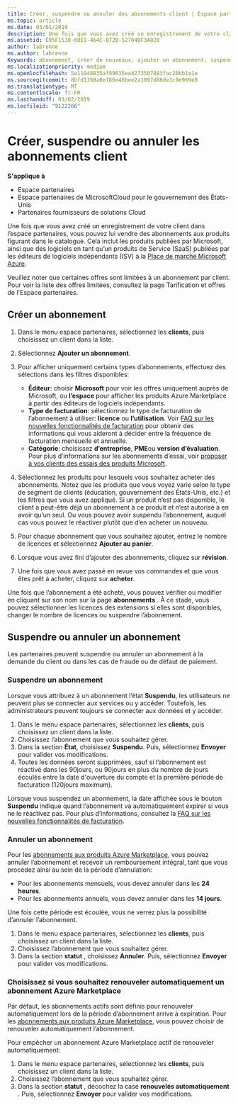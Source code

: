 ```yaml
---
title: Créer, suspendre ou annuler des abonnements client | Espace partenaires
ms.topic: article
ms.date: 03/01/2019
description: Une fois que vous avez créé un enregistrement de votre client dans l’Espace partenaires, vous pouvez lui vendre des abonnements aux produits figurant dans le catalogue.
ms.assetid: E95F1538-60E1-464C-B72B-52764BF3A820
author: labrenne
ms.author: labrenne
Keywords: abonnement, créer de nouveaux, ajouter un abonnement, suspendre, Annuler,
ms.localizationpriority: medium
ms.openlocfilehash: 5a11048835af99635ea4273507883fac20bb1a1e
ms.sourcegitcommit: 8bfd1358a0ef86e46bee2a1097d86de3c9e969e8
ms.translationtype: MT
ms.contentlocale: fr-FR
ms.lasthandoff: 03/02/2019
ms.locfileid: "9122266"
---
```

# <a name="create-suspend-or-cancel-customer-subscriptions"></a>Créer, suspendre ou annuler les abonnements client

**S'applique à**

-  Espace partenaires
-  Espace partenaires de MicrosoftCloud pour le gouvernement des États-Unis
-  Partenaires fournisseurs de solutions Cloud

Une fois que vous avez créé un enregistrement de votre client dans l’espace partenaires, vous pouvez lui vendre des abonnements aux produits figurant dans le catalogue. Cela inclut les produits publiées par Microsoft, ainsi que des logiciels en tant qu’un produits de Service (SaaS) publiées par les éditeurs de logiciels indépendants (ISV) à la [Place de marché Microsoft Azure](https://azuremarketplace.microsoft.com/marketplace). 

Veuillez noter que certaines offres sont limitées à un abonnement par client. Pour voir la liste des offres limitées, consultez la page Tarification et offres de l'Espace partenaires. 


## <a name="create-a-new-subscription"></a>Créer un abonnement

1. Dans le menu espace partenaires, sélectionnez les **clients**, puis choisissez un client dans la liste.

2. Sélectionnez **Ajouter un abonnement**.

3. Pour afficher uniquement certains types d’abonnements, effectuez des sélections dans les filtres disponibles:
   - **Éditeur**: choisir **Microsoft** pour voir les offres uniquement auprès de Microsoft, ou **l’espace** pour afficher les produits Azure Marketplace à partir des éditeurs de logiciels indépendants.
   - **Type de facturation**: sélectionnez le type de facturation de l’abonnement à utiliser: **licence** ou **l’utilisation**. Voir [FAQ sur les nouvelles fonctionnalités de facturation](faq-about-new-billing-features.md) pour obtenir des informations qui vous aideront à décider entre la fréquence de facturation mensuelle et annuelle.
   - **Catégorie**: choisissez **d’entreprise**, **PME**ou **version d’évaluation**. Pour plus d’informations sur les abonnements d’essai, voir [proposer à vos clients des essais des produits Microsoft](offer-your-customers-trials-of-microsoft-products.md).

4. Sélectionnez les produits pour lesquels vous souhaitez acheter des abonnements. Notez que les produits que vous voyez varie selon le type de segment de clients (éducation, gouvernement des États-Unis, etc.) et les filtres que vous avez appliqué. Si un produit n’est pas disponible, le client a peut-être déjà un abonnement à ce produit et n’est autorisé à en avoir qu’un seul. Ou vous pouvez avoir suspendu l’abonnement, auquel cas vous pouvez le réactiver plutôt que d’en acheter un nouveau.

5. Pour chaque abonnement que vous souhaitez ajouter, entrez le nombre de licences et sélectionnez **Ajouter au panier**.

6. Lorsque vous avez fini d’ajouter des abonnements, cliquez sur **révision**.

7. Une fois que vous avez passé en revue vos commandes et que vous êtes prêt à acheter, cliquez sur **acheter**.

Une fois que l’abonnement a été acheté, vous pouvez vérifier ou modifier en cliquant sur son nom sur la page **abonnements** . À ce stade, vous pouvez sélectionner les licences des extensions si elles sont disponibles, changer le nombre de licences ou suspendre l’abonnement.


## <a name="suspend-or-cancel-a-subscription"></a>Suspendre ou annuler un abonnement

Les partenaires peuvent suspendre ou annuler un abonnement à la demande du client ou dans les cas de fraude ou de défaut de paiement.

### <a name="suspend-a-subscription"></a>Suspendre un abonnement

Lorsque vous attribuez à un abonnement l’état **Suspendu**, les utilisateurs ne peuvent plus se connecter aux services ou y accéder. Toutefois, les administrateurs peuvent toujours se connecter aux données et y accéder.

1.  Dans le menu espace partenaires, sélectionnez les **clients**, puis choisissez un client dans la liste.
2.  Choisissez l’abonnement que vous souhaitez gérer.
3.  Dans la section **État**, choisissez **Suspendu**. Puis, sélectionnez **Envoyer** pour valider vos modifications.
4.  Toutes les données seront supprimées, sauf si l’abonnement est réactivé dans les 90jours, ou 90jours en plus du nombre de jours écoulés entre la date d'ouverture du compte et la première période de facturation (120jours maximum).

Lorsque vous suspendez un abonnement, la date affichée sous le bouton **Suspendu** indique quand l’abonnement va automatiquement expirer si vous ne le réactivez pas. Pour plus d’informations, consultez la [FAQ sur les nouvelles fonctionnalités de facturation](faq-about-new-billing-features.md).

### <a name="cancel-a-subscription"></a>Annuler un abonnement

Pour les [abonnements aux produits Azure Marketplace](sell-marketplace-products.md), vous pouvez annuler l’abonnement et recevoir un remboursement intégral, tant que vous procédez ainsi au sein de la période d’annulation: 

- Pour les abonnements mensuels, vous devez annuler dans les **24 heures**.
- Pour les abonnements annuels, vous devez annuler dans les **14 jours**.

Une fois cette période est écoulée, vous ne verrez plus la possibilité d’annuler l’abonnement.

1.  Dans le menu espace partenaires, sélectionnez les **clients**, puis choisissez un client dans la liste.
2.  Choisissez l’abonnement que vous souhaitez gérer.
3.  Dans la section **statut** , choisissez **Annuler**. Puis, sélectionnez **Envoyer** pour valider vos modifications.

### <a name="choose-whether-to-automatically-renew-an-azure-marketplace-subscription"></a>Choisissez si vous souhaitez renouveler automatiquement un abonnement Azure Marketplace

Par défaut, les abonnements actifs sont définis pour renouveler automatiquement lors de la période d’abonnement arrive à expiration. Pour les [abonnements aux produits Azure Marketplace](sell-marketplace-products.md), vous pouvez choisir de renouveler automatiquement l’abonnement.

Pour empêcher un abonnement Azure Marketplace actif de renouveler automatiquement:

1.  Dans le menu espace partenaires, sélectionnez les **clients**, puis choisissez un client dans la liste.
2.  Choisissez l’abonnement que vous souhaitez gérer.
3.  Dans la section **statut** , décochez la case **renouvelés automatiquement** . Puis, sélectionnez **Envoyer** pour valider vos modifications.


 



